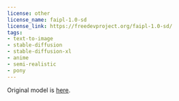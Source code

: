 ```yaml
---
license: other
license_name: faipl-1.0-sd
license_link: https://freedevproject.org/faipl-1.0-sd/
tags:
- text-to-image
- stable-diffusion
- stable-diffusion-xl
- anime
- semi-realistic
- pony
---
```


Original model is [here](https://civitai.com/models/440170/wai-c?modelVersionId=609321).

